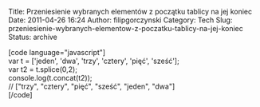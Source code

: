 Title: Przeniesienie wybranych elementów z początku tablicy na jej koniec
Date: 2011-04-26 16:24
Author: filipgorczynski
Category: Tech
Slug: przeniesienie-wybranych-elementow-z-poczatku-tablicy-na-jej-koniec
Status: archive

\[code language="javascript"\]  
var t = \['jeden', 'dwa', 'trzy', 'cztery', 'pięć', 'sześć'\];  
var t2 = t.splice(0,2);  
console.log(t.concat(t2));  
// \["trzy", "cztery", "pięć", "sześć", "jeden", "dwa"\]  
\[/code\]
